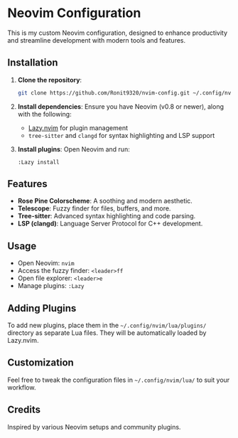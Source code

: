 # Neovim Configuration

This is my custom Neovim configuration, designed to enhance productivity and streamline development with modern tools and features.

## Installation

1. **Clone the repository**:
   ```bash
   git clone https://github.com/Ronit9320/nvim-config.git ~/.config/nvim
   ```

2. **Install dependencies**:
   Ensure you have Neovim (v0.8 or newer), along with the following:
   - [Lazy.nvim](https://github.com/folke/lazy.nvim) for plugin management
   - `tree-sitter` and `clangd` for syntax highlighting and LSP support

3. **Install plugins**:
   Open Neovim and run:
   ```vim
   :Lazy install
   ```

## Features

- **Rose Pine Colorscheme**: A soothing and modern aesthetic.
- **Telescope**: Fuzzy finder for files, buffers, and more.
- **Tree-sitter**: Advanced syntax highlighting and code parsing.
- **LSP (clangd)**: Language Server Protocol for C++ development.

## Usage

- Open Neovim: `nvim`
- Access the fuzzy finder: `<leader>ff`
- Open file explorer: `<leader>e`
- Manage plugins: `:Lazy`

## Adding Plugins

To add new plugins, place them in the `~/.config/nvim/lua/plugins/` directory as separate Lua files. They will be automatically loaded by Lazy.nvim.

## Customization

Feel free to tweak the configuration files in `~/.config/nvim/lua/` to suit your workflow.

## Credits

Inspired by various Neovim setups and community plugins.


